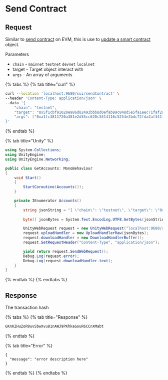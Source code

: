 # Send Contract

## Request

Similar to [send contract](../../api/erc20-transfer-example.md) on EVM, this is use to [update a smart contract](https://docs.sui.io/guides/developer/sui-101/building-ptb#available-transactions) object.

Parameters

* `chain` - `mainnet` `testnet` `devnet` `localnet`
* target - Target object interact with
* `args` - An array of arguments

{% tabs %}
{% tab title="curl" %}
```bash
curl --location 'localhost:9680/sui/sendContract' \
--header 'Content-Type: application/json' \
--data '{
    "chain": "testnet",
    "target": "0x5f1cbf91020e986d82493bbb8d0efab99c848d5e5fa1eec71faf2db725e2c5f7::counter::increment",
    "args": ["0xa1fc3811720a381e2d55cc620c5514116c5254e2bdc72fda2af341fd0998029a"]
}'
```
{% endtab %}

{% tab title="Unity" %}
```csharp
using System.Collections;
using UnityEngine;
using UnityEngine.Networking;

public class GetAccounts: MonoBehaviour
{
    void Start()
    {
        StartCoroutine(Accounts());
    }

    private IEnumerator Accounts()
    {
        string jsonString = "{ \"chain\": \"testnet\", \"target\": \"0x5f1cbf91020e986d82493bbb8d0efab99c848d5e5fa1eec71faf2db725e2c5f7::counter::increment\", \"args\": [\"0xa1fc3811720a381e2d55cc620c5514116c5254e2bdc72fda2af341fd0998029a\"] }";
        
        byte[] jsonBytes = System.Text.Encoding.UTF8.GetBytes(jsonString);

        UnityWebRequest request = new UnityWebRequest("localhost:9680/sui/sendContract", "POST");
        request.uploadHandler = new UploadHandlerRaw(jsonBytes);
        request.downloadHandler = new DownloadHandlerBuffer();
        request.SetRequestHeader("Content-Type", "application/json");

        yield return request.SendWebRequest();
        Debug.Log(request.error);
        Debug.Log(request.downloadHandler.text);
    }
}
```
{% endtab %}
{% endtabs %}

## Response

The transaction hash

{% tabs %}
{% tab title="Response" %}
```html
GKnKZHuZoR9uvSbwXvu81nAWJ9PKhkaGouR6CCnXMabt
```
{% endtab %}

{% tab title="Error" %}
```
{
  "message": "error description here"
}
```
{% endtab %}
{% endtabs %}

